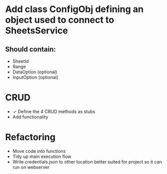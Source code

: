 ﻿# Add class ConfigObj defining an object used to connect to SheetsService
## Should contain:
* SheetId
* Range
* DataOption (optional)
* InputOption (optional)

# CRUD
* ✓ Define the 4 CRUD methods as stubs
* Add functionality

# Refactoring
* Move code into functions
* Tidy up main execution flow
* Write credentials.json to other location better suited for project so it can run on webserver